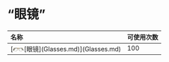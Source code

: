# “眼镜”  
<style>
        .table2693 th,td{
            text-align:left;
            vertical-align:top;
        }
        </style><table class="table table-bordered table2693" data-toggle="table"  ><thead style=""><tr ><th  style=""  >名称</th><th  style=""  data-sortable="true"  >可使用次数</th></tr></thead><tr ><td  style=""  >[<div style="width:25px;display:inline-block;text-align:center"><img decoding="async" src="../wiki/Sprite/Glasses.png" href="a.md" style="max-width:25px;max-height:25px;"></div>[眼镜](Glasses.md)](Glasses.md)</td><td  style=""  >100</td></tr></tbody></table>  
  


<script>document.title="“眼镜” - 卡牌生存百科 Card Survival Wiki";</script>